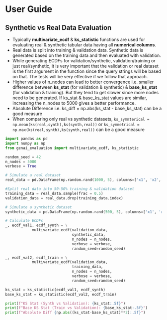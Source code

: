 # User Guide

## Synthetic vs Real Data Evaluation
- Typically **multivariate_ecdf** & **ks_statistic** functions are used for evaluating real & synthetic tabular data having all **numerical columns**.
- Real data is split into training & validation data. Synthetic data is generated based on the training data and then evaluated with validation.
- While generating ECDFs for validation/synthetic, validation/training or just real/synthetic, it is very important that the validation or real dataset is the first argument in the function since the query strings will be based on that. The tests will be very effective if we follow that approach.
- Higher values of n_nodes can lead to better convergence i.e. smaller difference between **ks_stat** (for validation & synthetic) & **base_ks_stat** (for validation & training). But they tend to get slower since more nodes need to be generated. If ks_stat & base_ks_stat values are similar, increasing the n_nodes to 5000 gives a better performance.
- Absolute Difference i.e. ks_diff = np.abs(ks_stat - base_ks_stat) can be a good measure
- When comparing only real vs synthetic datasets,  `ks_symmterical = np.mean(ks(real,synth),ks(synth,real))` or `ks_symmetrical = np.max(ks(real,synth),ks(synth,real))` can be a good measure

```python
import pandas as pd
import numpy as np
from genai_evaluation import multivariate_ecdf, ks_statistic

random_seed = 42
n_nodes = 5000
verbose = True

# Simulate a real dataset
real_data = pd.DataFrame(np.random.rand(1000, 5), columns=['x1', 'x2', 'x3', 'x4', 'x5'])

#Split real data into 50-50% training & validation dataset
training_data = real_data.sample(frac = 0.5)
validation_data = real_data.drop(training_data.index)

# Simulate a synthetic dataset
synthetic_data = pd.DataFrame(np.random.rand(500, 5), columns=['x1', 'x2', 'x3', 'x4', 'x5'])

# Calculate ECDFs 
_, ecdf_val1, ecdf_synth = \
            multivariate_ecdf(validation_data, 
                              synthetic_data, 
                              n_nodes = n_nodes,
                              verbose = verbose,
                              random_seed=random_seed)

_, ecdf_val2, ecdf_train = \
            multivariate_ecdf(validation_data, 
                              training_data, 
                              n_nodes = n_nodes,
                              verbose = verbose,
                              random_seed=random_seed)

ks_stat = ks_statistic(ecdf_val1, ecdf_synth)
base_ks_stat = ks_statistic(ecdf_val2, ecdf_train)                              

print(f"KS Stat (Synth vs Validation): {ks_stat:.5f}")
print(f"Base KS Stat (Train vs Validation): {base_ks_stat:.5f}")
print(f"Absolute Diff {np.abs((ks_stat-base_ks_stat)**2):.5f}")
```

